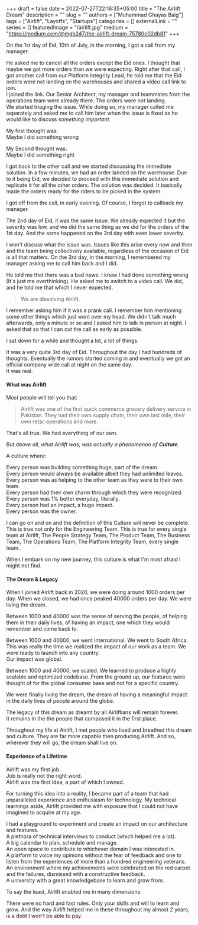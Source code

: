 +++ 
draft = false
date = 2022-07-27T22:16:35+05:00
title = "The Airlift Dream"
description = ""
slug = ""
authors = ["Muhammad Ghayas Baig"]
tags = ["Airlift", "Layoffs", "Startups"]
categories = []
externalLink = ""
series = []
featuredImage = "/airlift.jpg"
medium = "https://medium.com/@mgb247/the-airlift-dream-75780c02db81"
+++

On the 1st day of Eid, 10th of July, in the morning, I got a call from my manager.

He asked me to cancel all the orders except the Eid ones. I thought that maybe we got more orders than we were expecting. Right after that call, I got another call from our Platform Integrity Lead, he told me that the Eid orders were not landing on the warehouses and shared a video call link to join.\
I joined the link. Our Senior Architect, my manager and teammates from the operations team were already there. The orders were not landing.\
We started triaging the issue. While doing so, my manager called me separately and asked me to call him later when the issue is fixed as he would like to discuss *something important.*

My first thought was:\
Maybe I did something wrong

My Second thought was:\
Maybe I did something right

I got back to the other call and we started discussing the immediate solution. In a few minutes, we had an order landed on the warehouse. Due to it being Eid, we decided to proceed with this immediate solution and replicate it for all the other orders. The solution was decided. It basically made the orders ready for the riders to be picked in the system.

I got off from the call, in early evening. Of course, I forgot to callback my manager.

The 2nd day of Eid, it was the same issue. We already expected it but the severity was low, and we did the same thing as we did for the orders of the 1st day. And the same happened on the 3rd day with even lower severity.

I won't discuss what the issue was. Issues like this arise every now and then and the team being collectively available, regardless of the occasion of Eid is all that matters. On the 3rd day, in the morning, I remembered my manager asking me to call him back and I did.

He told me that there was a bad news. I knew I had done something wrong (It's just me overthinking). He asked me to switch to a video call. We did, and he told me that which I never expected.

> We are dissolving Airlift.

I remember asking him if it was a prank call. I remember him mentioning some other things which just went over my head. We didn't talk much afterwards, only a minute or so and I asked him to talk in person at night. I asked that so that I can cut the call as early as possible.

I sat down for a while and thought a lot, a lot of things.

It was a very quite 3rd day of Eid. Throughout the day I had hundreds of thoughts. Eventually the rumors started coming in and eventually we got an official company wide call at night on the same day.\
It was real.

#### What was Airlift

Most people will tell you that:

> Airlift was one of the first quick commerce grocery delivery service in Pakistan. They had their own supply chain, their own last mile, their own retail operations and more.

That's all true. We had everything of our own.

*But above all, what Airlift was, was actually a phenomenon of ***Culture***.*

A culture where:

Every person was building something huge, part of the dream.\
Every person would always be available albeit they had unlimited leaves.\
Every person was as helping to the other team as they were to their own team.\
Every person had their own charm through which they were recognized.\
Every person was 1% better everyday, literally.\
Every person had an impact, a huge impact.\
Every person was the owner.

I can go on and on and the definition of this Culture will never be complete. This is true not only for the Engineering Team. This is true for every single team at Airlift, The People Strategy Team, The Product Team, The Business Team, The Operations Team, The Platform Integrity Team, every single team.

When I embark on my new journey, this culture is what I'm most afraid I might not find.

#### The Dream & Legacy

When I joined Airlift back in 2020, we were doing around 1000 orders per day. When we closed, we had once peaked 40000 orders per day. We were living the dream.

Between 1000 and 40000 was the sense of serving the people, of helping them in their daily lives, of having an impact, one which they would remember and come back to.

Between 1000 and 40000, we went international. We went to South Africa. This was really the time we realized the impact of our work as a team. We were ready to launch into any country.\
Our impact was global.

Between 1000 and 40000, we scaled. We learned to produce a highly scalable and optimized codebase. From the ground up, our features were thought of for the global consumer base and not for a specific country.

We were finally living the dream, the dream of having a meaningful impact in the daily lives of people around the globe.

The legacy of this dream as dreamt by all Airliftians will remain forever.\
It remains in the the people that composed it in the first place.

Throughout my life at Airlift, I met people who lived and breathed this dream and culture. They are far more capable then producing Airlift. And so, wherever they will go, the dream shall live on.

#### Experience of a Lifetime

Airlift was my first job.\
Job is really not the right word.\
Airlift was the first idea, a part of which I owned.

For turning this idea into a reality, I became part of a team that had unparalleled experience and enthusiasm for technology. My technical learnings aside, Airlift provided me with exposure that I could not have imagined to acquire at my age.

I had a playground to experiment and create an impact on our architecture and features.\
A plethora of technical interviews to conduct (which helped me a lot).\
A big calendar to plan, schedule and manage.\
An open space to contribute to whichever domain I was interested in.\
A platform to voice my opinions without the fear of feedback and one to listen from the experiences of more than a hundred engineering veterans.\
An environment where my achievements were celebrated on the red carpet and the failures, dismissed with a constructive feedback.\
A university with a great knowledgebase to learn and grow from.

To say the least, Airlift enabled me in many dimensions.

There were no hard and fast rules. Only your skills and will to learn and grow. And the way Airlift helped me in these throughout my almost 2 years, is a debt I won't be able to pay.
